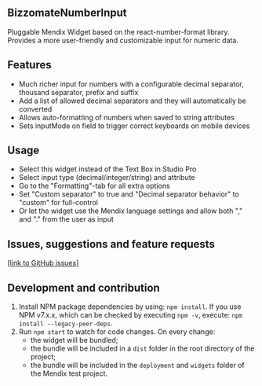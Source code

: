 ## BizzomateNumberInput
Pluggable Mendix Widget based on the react-number-format library. Provides a more user-friendly and customizable input for numeric data.

## Features
* Much richer input for numbers with a configurable decimal separator, thousand separator, prefix and suffix
* Add a list of allowed decimal separators and they will automatically be converted
* Allows auto-formatting of numbers when saved to string attributes
* Sets inputMode on field to trigger correct keyboards on mobile devices

## Usage
* Select this widget instead of the Text Box in Studio Pro
* Select input type (decimal/integer/string) and attribute
* Go to the "Formatting"-tab for all extra options
* Set "Custom separator" to true and "Decimal separator behavior" to "custom" for full-control
* Or let the widget use the Mendix language settings and allow both "," and "." from the user as input

## Issues, suggestions and feature requests
[\[link to GitHub issues\]](https://github.com/bizzomate/bizzomateNumberInput/issues)

## Development and contribution

1. Install NPM package dependencies by using: `npm install`. If you use NPM v7.x.x, which can be checked by executing `npm -v`, execute: `npm install --legacy-peer-deps`.
2. Run `npm start` to watch for code changes. On every change:
    - the widget will be bundled;
    - the bundle will be included in a `dist` folder in the root directory of the project;
    - the bundle will be included in the `deployment` and `widgets` folder of the Mendix test project.